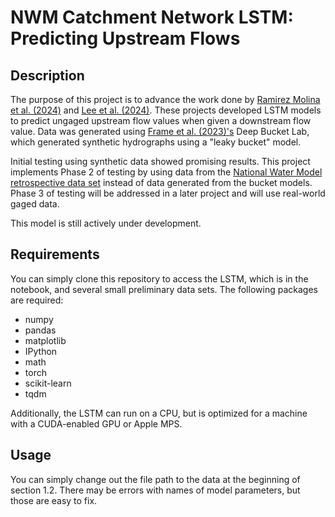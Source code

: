 # NWM Catchment Network LSTM: Predicting Upstream Flows

## Description
The purpose of this project is to advance the work done by [Ramirez Molina et al. (2024)](https://github.com/aarm1978/Synthetic_Stream_Gauges) and [Lee et al. (2024)](https://github.com/quinnylee/synthetic_stream_gages). These projects developed LSTM models to predict ungaged upstream flow values when given a downstream flow value. Data was generated using [Frame et al. (2023)'s](https://github.com/NWC-CUAHSI-Summer-Institute/deep_bucket_lab) Deep Bucket Lab, which generated synthetic hydrographs using a "leaky bucket" model.

Initial testing using synthetic data showed promising results. This project implements Phase 2 of testing by using data from the [National Water Model retrospective data set](https://github.com/NOAA-Big-Data-Program/bdp-data-docs/blob/main/nwm/README.md) instead of data generated from the bucket models. Phase 3 of testing will be addressed in a later project and will use real-world gaged data.

This model is still actively under development.

## Requirements

You can simply clone this repository to access the LSTM, which is in the notebook, and several small preliminary data sets. 
The following packages are required:
- numpy
- pandas
- matplotlib
- IPython
- math
- torch
- scikit-learn
- tqdm

Additionally, the LSTM can run on a CPU, but is optimized for a machine with a CUDA-enabled GPU or Apple MPS.

## Usage
You can simply change out the file path to the data at the beginning of section 1.2. There may be errors with names of model parameters, but those are easy to fix.
